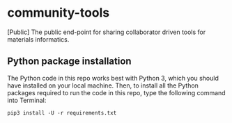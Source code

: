 # community-tools
[Public] The public end-point for sharing collaborator driven tools for materials informatics.

## Python package installation
The Python code in this repo works best with Python 3, which you should have installed on your local machine. Then, to install all the Python packages required to run the code in this repo, type the following command into Terminal:
```
pip3 install -U -r requirements.txt
```
